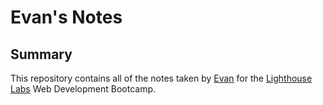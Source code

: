 # Evan's Notes

## Summary 

This repository contains all of the notes taken by [Evan](https://github.com/lnevn/) for the [Lighthouse Labs](https://www.lighthouselabs.ca/) Web Development Bootcamp.